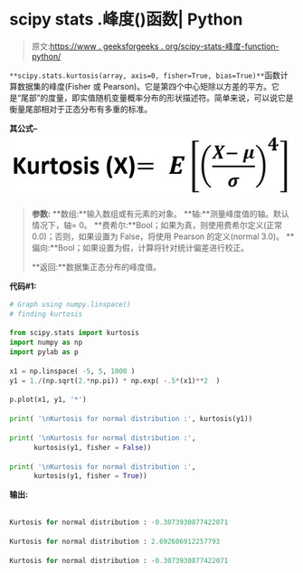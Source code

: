 # scipy stats .峰度()函数| Python

> 原文:[https://www . geeksforgeeks . org/scipy-stats-峰度-function-python/](https://www.geeksforgeeks.org/scipy-stats-kurtosis-function-python/)

`**scipy.stats.kurtosis(array, axis=0, fisher=True, bias=True)**`函数计算数据集的峰度(Fisher 或 Pearson)。它是第四个中心矩除以方差的平方。它是“尾部”的度量，即实值随机变量概率分布的形状描述符。简单来说，可以说它是衡量尾部相对于正态分布有多重的标准。

**其公式–**
![](img/cdebbf3fc491ab19372c94a9446abb4c.png)

> **参数:**
> **数组:**输入数组或有元素的对象。
> **轴:**测量峰度值的轴。默认情况下，轴= 0。
> **费希尔:**Bool；如果为真，则使用费希尔定义(正常 0.0)；否则，如果设置为 False，将使用 Pearson 的定义(normal 3.0)。
> **偏向:**Bool；如果设置为假，计算将针对统计偏差进行校正。
> 
> **返回:**数据集正态分布的峰度值。

**代码#1:**

```py
# Graph using numpy.linspace() 
# finding kurtosis

from scipy.stats import kurtosis
import numpy as np 
import pylab as p 

x1 = np.linspace( -5, 5, 1000 )
y1 = 1./(np.sqrt(2.*np.pi)) * np.exp( -.5*(x1)**2  )

p.plot(x1, y1, '*')

print( '\nKurtosis for normal distribution :', kurtosis(y1))

print( '\nKurtosis for normal distribution :', 
      kurtosis(y1, fisher = False))

print( '\nKurtosis for normal distribution :', 
      kurtosis(y1, fisher = True))
```

**输出:**

```py

Kurtosis for normal distribution : -0.3073930877422071

Kurtosis for normal distribution : 2.692606912257793

Kurtosis for normal distribution : -0.3073930877422071

```